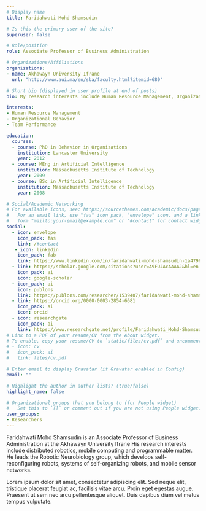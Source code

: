 ```yaml
---
# Display name
title: Faridahwati Mohd Shamsudin

# Is this the primary user of the site?
superuser: false

# Role/position
role: Associate Professor of Business Administration

# Organizations/Affiliations
organizations:
- name: Akhawayn University Ifrane
  url: "http://www.aui.ma/en/sba/faculty.html?itemid=680"

# Short bio (displayed in user profile at end of posts)
bio: My research interests include Human Resource Management, Organizational Behavior and Team Performance

interests:
- Human Resource Management
- Organizational Behavior
- Team Performance

education:
  courses:
  - course: PhD in Behavior in Organizations
    institution: Lancaster University
    year: 2012
  - course: MEng in Artificial Intelligence
    institution: Massachusetts Institute of Technology
    year: 2009
  - course: BSc in Artificial Intelligence
    institution: Massachusetts Institute of Technology
    year: 2008

# Social/Academic Networking
# For available icons, see: https://sourcethemes.com/academic/docs/page-builder/#icons
#   For an email link, use "fas" icon pack, "envelope" icon, and a link in the
#   form "mailto:your-email@example.com" or "#contact" for contact widget.
social:
  - icon: envelope
    icon_pack: fas
    link: /#contact
   - icon: linkedin
    icon_pack: fab
    link: https://www.linkedin.com/in/faridahwati-mohd-shamsudin-1a479650/?originalSubdomain=ma
  - link: https://scholar.google.com/citations?user=A9FUJAcAAAAJ&hl=en
    icon_pack: ai
    icon: google-scholar
  - icon_pack: ai
    icon: publons
    link: https://publons.com/researcher/1539407/faridahwati-mohd-shamsudin/
  - link: https://orcid.org/0000-0003-2854-6681
    icon_pack: ai
    icon: orcid
  - icon: researchgate
    icon_pack: ai
    link: https://www.researchgate.net/profile/Faridahwati_Mohd-Shamsudin
# Link to a PDF of your resume/CV from the About widget.
# To enable, copy your resume/CV to `static/files/cv.pdf` and uncomment the lines below.
# - icon: cv
#   icon_pack: ai
#   link: files/cv.pdf

# Enter email to display Gravatar (if Gravatar enabled in Config)
email: ""

# Highlight the author in author lists? (true/false)
highlight_name: false

# Organizational groups that you belong to (for People widget)
#   Set this to `[]` or comment out if you are not using People widget.
user_groups:
- Researchers
---
```


Faridahwati Mohd Shamsudin is an Associate Professor of Business Administration at the Akhawayn University Ifrane His research interests include distributed robotics, mobile computing and programmable matter. He leads the Robotic Neurobiology group, which develops self-reconfiguring robots, systems of self-organizing robots, and mobile sensor networks.

Lorem ipsum dolor sit amet, consectetur adipiscing elit. Sed neque elit, tristique placerat feugiat ac, facilisis vitae arcu. Proin eget egestas augue. Praesent ut sem nec arcu pellentesque aliquet. Duis dapibus diam vel metus tempus vulputate.
